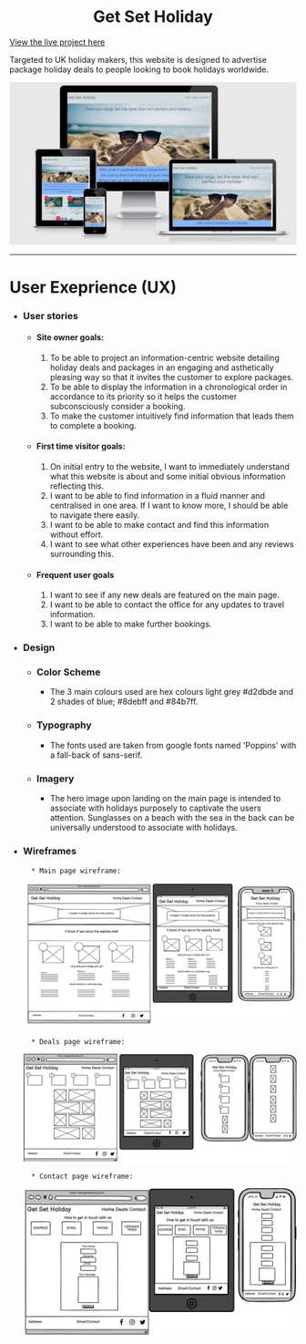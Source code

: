 <h1 align="center">Get Set Holiday</h1>

[View the live project here](https://begumdev.github.io/GetSetHoliday/index.html)

Targeted to UK holiday makers, this website is designed to advertise package holiday deals to people looking to book holidays worldwide.

![Image of the website on desktop, laptop, tablet and mobile](assets/images/AmIResponsiveImg.JPG)

***
# User Exeprience (UX)

- ### User stories
    - #### Site owner goals:
        1. To be able to project an information-centric website detailing holiday deals and packages in an engaging and asthetically pleasing way so that it invites the customer to explore packages.
        2. To be able to display the information in a chronological order in accordance to its priority so it helps the customer subconsciously consider a booking.
        3. To make the customer intuitively find information that leads them to complete a booking.

    - #### First time visitor goals:
        1. On initial entry to the website, I want to immediately understand what this website is about and some initial obvious information reflecting this.
        2. I want to be able to find information in a fluid manner and centralised in one area. If I want to know more, I should be able to navigate there easily.
        3. I want to be able to make contact and find this information without effort.
        4. I want to see what other experiences have been and any reviews surrounding this.

    - #### Frequent user goals
        1. I want to see if any new deals are featured on the main page.
        2. I want to be able to contact the office for any updates to travel information.
        3. I want to be able to make further bookings.

- ### Design
    * ### Color Scheme
        -   The 3 main colours used are hex colours light grey #d2dbde and 2 shades of blue; #8debff and #84b7ff.
    * ### Typography
        - The fonts used are taken from google fonts named 'Poppins' with a fall-back of sans-serif.
    * ### Imagery
        - The hero image upon landing on the main page is intended to associate with holidays purposely to captivate the users attention. Sunglasses on a beach with the sea in the back can be universally understood to associate with holidays.
- ### Wireframes
        * Main page wireframe:
    
    ![Image of laptop, tablet and phone wireframes of the main page](documents/wireframes/main-page-wireframe.JPG)

        * Deals page wireframe:

    ![Image of laptop, tablet and phone wireframes of the main page](documents/wireframes/deals-page-wireframe.JPG)

        * Contact page wireframe:

    ![Image of laptop, tablet and phone wireframes of the main page](documents/wireframes/contact-page.JPG)
